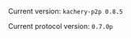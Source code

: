 <!-- This file was automatically generated by jinjaroot. Do not edit directly. -->
Current version: `kachery-p2p 0.8.5`

Current protocol version: `0.7.0p`